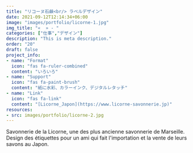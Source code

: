 ```yaml
---
title: "リコーヌ石鹸<br/> ラベルデザイン"
date: 2021-09-12T12:14:34+06:00
image: "images/portfolio/licorne-1.jpg"
img_title: "«  » - "
categories: ["仕事","デザイン"]
description: "This is meta description."
order: "20"
draft: false
project_info:
- name: "Format"
  icon: "fas fa-ruler-combined"
  content: "いろいろ"
- name: "Support"
  icon: "fas fa-paint-brush"
  content: "紙に水彩、カラーインク、デジタルレタッチ"
- name: "Link"
  icon: "fas fa-link"
  content: "[Licorne_Japon](https://www.licorne-savonnerie.jp)"
resources:
- src: images/portfolio/licorne-2.jpg
---
```


Savonnerie de la Licorne, une des plus ancienne savonnerie de Marseille. Design des étiquettes pour un ami qui fait l'importation et la vente de leurs savons au Japon.
